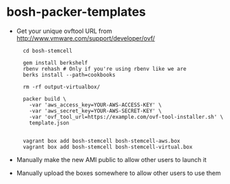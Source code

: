 bosh-packer-templates
=====================

* Get your unique ovftool URL from http://www.vmware.com/support/developer/ovf/

        cd bosh-stemcell

        gem install berkshelf
        rbenv rehash # Only if you're using rbenv like we are
        berks install --path=cookbooks

        rm -rf output-virtualbox/

        packer build \
          -var 'aws_access_key=YOUR-AWS-ACCESS-KEY' \
          -var 'aws_secret_key=YOUR-AWS-SECRET-KEY' \
          -var 'ovf_tool_url=https://example.com/ovf-tool-installer.sh' \
          template.json


        vagrant box add bosh-stemcell bosh-stemcell-aws.box
        vagrant box add bosh-stemcell bosh-stemcell-virtual.box

* Manually make the new AMI public to allow other users to launch it
* Manually upload the boxes somewhere to allow other users to use them
